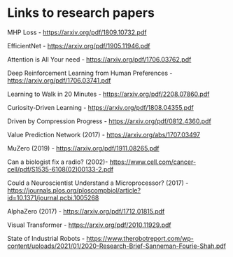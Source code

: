 # Links to research papers

MHP Loss - https://arxiv.org/pdf/1809.10732.pdf

EfficientNet - https://arxiv.org/pdf/1905.11946.pdf

Attention is All Your need - https://arxiv.org/pdf/1706.03762.pdf

Deep Reinforcement Learning from Human Preferences - https://arxiv.org/pdf/1706.03741.pdf

Learning to Walk in 20 Minutes - https://arxiv.org/pdf/2208.07860.pdf

Curiosity-Driven Learning - https://arxiv.org/pdf/1808.04355.pdf

Driven by Compression Progress - https://arxiv.org/pdf/0812.4360.pdf

Value Prediction Network (2017) - https://arxiv.org/abs/1707.03497

MuZero (2019) - https://arxiv.org/pdf/1911.08265.pdf

Can a biologist fix a radio? (2002)- https://www.cell.com/cancer-cell/pdf/S1535-6108(02)00133-2.pdf

Could a Neuroscientist Understand a Microprocessor? (2017) - https://journals.plos.org/ploscompbiol/article?id=10.1371/journal.pcbi.1005268

AlphaZero (2017) - https://arxiv.org/pdf/1712.01815.pdf

Visual Transformer - https://arxiv.org/pdf/2010.11929.pdf

State of Industrial Robots - https://www.therobotreport.com/wp-content/uploads/2021/01/2020-Research-Brief-Sanneman-Fourie-Shah.pdf
